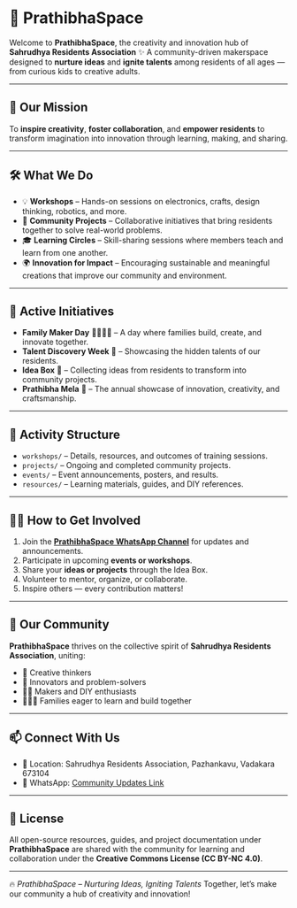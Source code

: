 # 🌟 PrathibhaSpace

Welcome to **PrathibhaSpace**, the creativity and innovation hub of **Sahrudhya Residents Association** ✨
A community-driven makerspace designed to **nurture ideas** and **ignite talents** among residents of all ages — from curious kids to creative adults.

---

## 🎯 Our Mission

To **inspire creativity**, **foster collaboration**, and **empower residents** to transform imagination into innovation through learning, making, and sharing.

---

## 🛠️ What We Do

* 💡 **Workshops** – Hands-on sessions on electronics, crafts, design thinking, robotics, and more.
* 🤝 **Community Projects** – Collaborative initiatives that bring residents together to solve real-world problems.
* 🎓 **Learning Circles** – Skill-sharing sessions where members teach and learn from one another.
* 🌍 **Innovation for Impact** – Encouraging sustainable and meaningful creations that improve our community and environment.

---

## 🚀 Active Initiatives

* **Family Maker Day** 👨‍👩‍👧‍👦 – A day where families build, create, and innovate together.
* **Talent Discovery Week** 🌈 – Showcasing the hidden talents of our residents.
* **Idea Box** 💭 – Collecting ideas from residents to transform into community projects.
* **Prathibha Mela** 🎨 – The annual showcase of innovation, creativity, and craftsmanship.

---

## 📂 Activity Structure

* `workshops/` – Details, resources, and outcomes of training sessions.
* `projects/` – Ongoing and completed community projects.
* `events/` – Event announcements, posters, and results.
* `resources/` – Learning materials, guides, and DIY references.

---

## 👩‍🔧 How to Get Involved

1. Join the [**PrathibhaSpace WhatsApp Channel**](https://whatsapp.com/channel/0029VbBJjuh90x2pKE6EyU3w) for updates and announcements. 
2. Participate in upcoming **events or workshops**.
3. Share your **ideas or projects** through the Idea Box.
4. Volunteer to mentor, organize, or collaborate.
5. Inspire others — every contribution matters!

---

## 🌿 Our Community

**PrathibhaSpace** thrives on the collective spirit of **Sahrudhya Residents Association**, uniting:

* 🎨 Creative thinkers
* 🧠 Innovators and problem-solvers
* 👩‍🏭 Makers and DIY enthusiasts
* 👨‍👩‍👧 Families eager to learn and build together

---

## 📫 Connect With Us

* 📍 Location: Sahrudhya Residents Association, Pazhankavu, Vadakara 673104
* 💬 WhatsApp: [Community Updates Link](https://whatsapp.com/channel/0029VbBJjuh90x2pKE6EyU3w)

---

## 📖 License

All open-source resources, guides, and project documentation under **PrathibhaSpace** are shared with the community for learning and collaboration under the **Creative Commons License (CC BY-NC 4.0)**.

---

🔥 *PrathibhaSpace – Nurturing Ideas, Igniting Talents*
Together, let’s make our community a hub of creativity and innovation!
